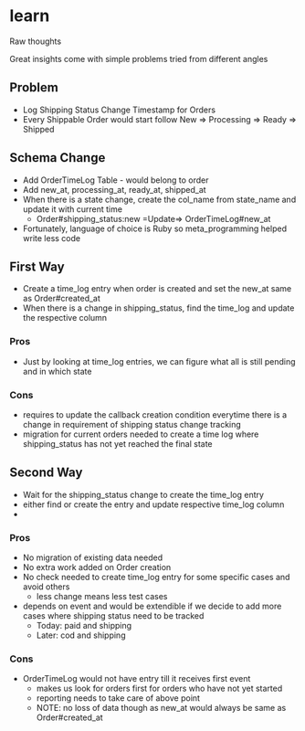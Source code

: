 learn
=====

Raw thoughts

Great insights come with simple problems tried from different angles

## Problem
- Log Shipping Status Change Timestamp for Orders
- Every Shippable Order would start follow New => Processing => Ready =>
  Shipped

## Schema Change
- Add OrderTimeLog Table - would belong to order
- Add new_at, processing_at, ready_at, shipped_at
- When there is a state change, create the col_name from state_name and
  update it with current time
  - Order#shipping_status:new =Update=> OrderTimeLog#new_at
- Fortunately, language of choice is Ruby so meta_programming helped
  write less code

## First Way
- Create a time_log entry when order is created and set the new_at same
  as Order#created_at
- When there is a change in shipping_status, find the time_log and
  update the respective column
### Pros
- Just by looking at time_log entries, we can figure what all is still
  pending and in which state
### Cons
- requires to update the callback creation condition everytime there is
  a change in requirement of shipping status change tracking
- migration for current orders needed to create a time log where
  shipping_status has not yet reached the final state

## Second Way
- Wait for the shipping_status change to create the time_log entry
- either find or create the entry and update respective time_log column
- 
### Pros
- No migration of existing data needed
- No extra work added on Order creation
- No check needed to create time_log entry for some specific cases and
  avoid others
  - less change means less test cases 
- depends on event and would be extendible if we decide to add more
  cases where shipping status need to be tracked
  - Today: paid and shipping 
  - Later: cod and shipping
### Cons
- OrderTimeLog would not have entry till it receives first event
  - makes us look for orders first for orders who have not yet started
  - reporting needs to take care of above point
  - NOTE: no loss of data though as new_at would always be same as
    Order#created_at
